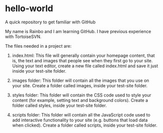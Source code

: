 # hello-world
A quick repository to get familiar with GitHub

My name is Rainbo and I am learning GitHub. I have previous experience with TortoiseSVN.

The files needed in a project are:
  1) index.html: This file will generally contain your homepage content, that is, the text and images that people see when they first go to    your site. Using your text editor, create a new file called index.html and save it just inside your test-site folder.
  
  2) images folder: This folder will contain all the images that you use on your site. Create a folder called images, inside your test-site folder.
  
  3) styles folder: This folder will contain the CSS code used to style your content (for example, setting text and background colors). Create a folder called styles, inside your test-site folder.
  
  4) scripts folder: This folder will contain all the JavaScript code used to add interactive functionality to your site (e.g. buttons that load data when clicked). Create a folder called scripts, inside your test-site folder.
